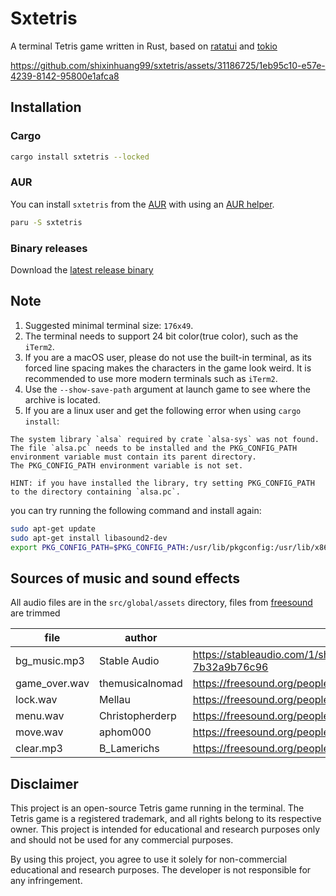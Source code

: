 # Sxtetris

A terminal Tetris game written in Rust, based on [ratatui](https://github.com/ratatui-org/ratatui) and [tokio](https://github.com/tokio-rs/tokio)

https://github.com/shixinhuang99/sxtetris/assets/31186725/1eb95c10-e57e-4239-8142-95800e1afca8

## Installation

### Cargo

```sh
cargo install sxtetris --locked
```

### AUR

You can install `sxtetris` from the [AUR](https://aur.archlinux.org/packages/sxtetris) with using an [AUR helper](https://wiki.archlinux.org/title/AUR_helpers).

```sh
paru -S sxtetris
```

### Binary releases

Download the [latest release binary](https://github.com/shixinhuang99/sxtetris/releases)

## Note

1. Suggested minimal terminal size: `176x49`.
2. The terminal needs to support 24 bit color(true color), such as the `iTerm2`.
3. If you are a macOS user, please do not use the built-in terminal, as its forced line spacing makes the characters in the game look weird. It is recommended to use more modern terminals such as `iTerm2`.
4. Use the `--show-save-path` argument at launch game to see where the archive is located.
5. If you are a linux user and get the following error when using `cargo install`:

```
The system library `alsa` required by crate `alsa-sys` was not found.
The file `alsa.pc` needs to be installed and the PKG_CONFIG_PATH environment variable must contain its parent directory.
The PKG_CONFIG_PATH environment variable is not set.

HINT: if you have installed the library, try setting PKG_CONFIG_PATH to the directory containing `alsa.pc`.
```

you can try running the following command and install again:

```sh
sudo apt-get update
sudo apt-get install libasound2-dev
export PKG_CONFIG_PATH=$PKG_CONFIG_PATH:/usr/lib/pkgconfig:/usr/lib/x86_64-linux-gnu/pkgconfig
```

## Sources of music and sound effects

All audio files are in the `src/global/assets` directory, files from [freesound](https://freesound.org) are trimmed

| file          | author          | source                                                                 |
| ------------- | --------------- | ---------------------------------------------------------------------- |
| bg_music.mp3  | Stable Audio    | <https://stableaudio.com/1/share/a6ae7a5b-9acf-4082-9032-7b32a9b76c96> |
| game_over.wav | themusicalnomad | <https://freesound.org/people/themusicalnomad/sounds/253886/>          |
| lock.wav      | Mellau          | <https://freesound.org/people/Mellau/sounds/506054/>                   |
| menu.wav      | Christopherderp | <https://freesound.org/people/Christopherderp/sounds/342200/>          |
| move.wav      | aphom000        | <https://freesound.org/people/aphom000/sounds/623175/>                 |
| clear.mp3     | B_Lamerichs     | <https://freesound.org/people/B_Lamerichs/sounds/193123/>              |

## Disclaimer

This project is an open-source Tetris game running in the terminal. The Tetris game is a registered trademark, and all rights belong to its respective owner. This project is intended for educational and research purposes only and should not be used for any commercial purposes.

By using this project, you agree to use it solely for non-commercial educational and research purposes. The developer is not responsible for any infringement.
